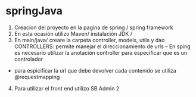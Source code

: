 # springJava
1.	Creacion del proyecto en la pagina de spring / spring framework 
2.	En esta ocasión utilizo Maven/ instalación JDK /
3.	En main/java/ creare  la carpeta controller, models, utils y dao
CONTROLLERS: permite manejar el direccionamiento de urls – En sping es necesario utilizar la anotación controller para especificar que es un controlador 
- para espicificar la url que debe devolver cada contenido se utiliza @requestmapping
4.	Para utilizar el front end utilizo  SB Admin 2 
